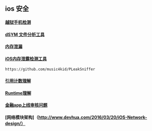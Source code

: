 ## ios 安全

#### [越狱手机检测](https://www.jianshu.com/p/a10e8eeea6ca)

#### [dSYM 文件分析工具](http://www.cocoachina.com/ios/20141219/10694.html)


#### [内存泄漏](https://www.jianshu.com/p/846a55c98f36)

#### [iOS内存泄露检测工具](https://wereadteam.github.io/2016/02/22/MLeaksFinder/)
```
https://github.com/music4kid/PLeakSniffer
```
#### [引用计数理解](https://blog.devtang.com/2016/07/30/ios-memory-management/)

#### [Runtime理解](https://www.jianshu.com/p/adf0d566c887)


#### [金融app上线审核问题](https://www.jianshu.com/p/5a8b38a5bb23)

#### [网络模块架构]（http://www.devhua.com/2016/03/20/iOS-Network-design/）
